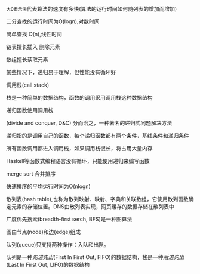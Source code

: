 `大O表示法`代表算法的速度有多快(算法的运行时间如何随列表的增加而增加)

二分查找的运行时间为O(logn),对数时间

简单查找 O(n),线性时间

链表擅长插入 删除元素

数组擅长读取元素

某些情况下，递归易于理解，但性能没有循环好

调用栈(call stack)

栈是一种简单的数据结构，函数的调用采用调用栈这种数据结构

递归函数使用调用栈

(divide and conquer, D&C) 分而治之，一种著名的递归式问题解决方法

递归指的是调用自己的函数，每个递归函数都有两个条件，基线条件和递归条件

所有函数调用都进入调用栈，如果调用栈很长，将占用大量内存

Haskell等函数式编程语言没有循环，只能使用递归来编写函数

merge sort 合并排序

快速排序的平均运行时间为O(nlogn)

散列表(hash table),也称为散列映射、映射、字典和关联数组，它使用散列函数确定元素的存储位置。DNS由散列表实现，网页缓存的数据存储在散列表中

广度优先搜索(breadth-first serch, BFS)是一种图算法

图由节点(node)和边(edge)组成

队列(queue)只支持两种操作：入队和出队。

队列是一种*先进先出*(First In First Out, FIFO)的数据结构，栈是一种*后进先出*(Last In First Out, LIFO)的数据结构